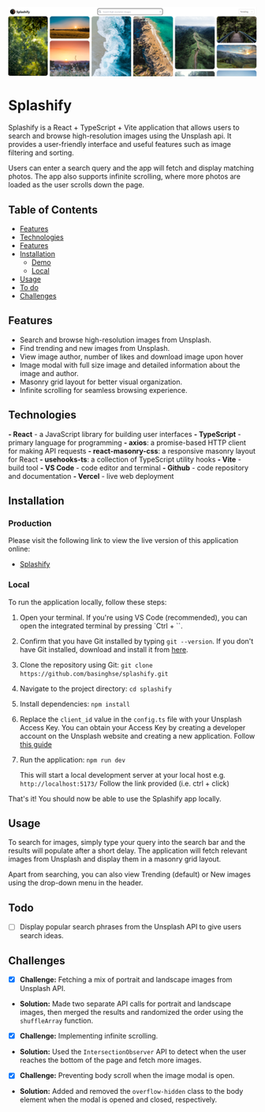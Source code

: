 ![Splashify Demo](./images/splashify-demo.png)

# Splashify
Splashify is a React + TypeScript + Vite application that allows users to search and browse high-resolution images using the Unsplash api. It provides a user-friendly interface and useful features such as image filtering and sorting.

Users can enter a search query and the app will fetch and display matching photos. The app also supports infinite scrolling, where more photos are loaded as the user scrolls down the page.


## Table of Contents
- [Features](#features)
- [Technologies](#technologies)
- [Features](#features)
- [Installation](#installation)
	- [Demo](#demo)
	- [Local](#local)
- [Usage](#usage)
- [To do](#todo)
- [Challenges](#challenges)

## Features
- Search and browse high-resolution images from Unsplash.
- Find trending and new images from Unsplash.
- View image author, number of likes and download image upon hover
- Image modal with full size image and detailed information about the image and author.
- Masonry grid layout for better visual organization.
- Infinite scrolling for seamless browsing experience.

## Technologies
**- React** - a JavaScript library for building user interfaces
**- TypeScript** - primary language for programming
**- axios**: a promise-based HTTP client for making API requests
**- react-masonry-css**: a responsive masonry layout for React
**- usehooks-ts**: a collection of TypeScript utility hooks
**- Vite** - build tool
**- VS Code** - code editor and terminal
**- Github** - code repository and documentation
**- Vercel** - live web deployment

## Installation
### Production
Please visit the following link to view the live version of this application online:
- [Splashify](https://splashify.vercel.app/)

### Local
To run the application locally, follow these steps:

1.  Open your terminal. If you're using VS Code (recommended), you can open the integrated terminal by pressing `Ctrl + ``.
    
2.  Confirm that you have Git installed by typing `git --version`. If you don't have Git installed, download and install it from [here](https://git-scm.com/downloads).
    
3.  Clone the repository using Git: `git clone https://github.com/basinghse/splashify.git`
    
4.  Navigate to the project directory: `cd splashify`
    
5.  Install dependencies: `npm install`
    
6.  Replace the `client_id` value in the `config.ts` file with your Unsplash Access Key. You can obtain your Access Key by creating a developer account on the Unsplash website and creating a new application. Follow [this guide](https://unsplash.com/documentation#creating-a-developer-account)
    
7.  Run the application: `npm run dev`
    
    This will start a local development server at your local host e.g. `http://localhost:5173/` Follow the link provided (i.e. ctrl + click)

That's it! You should now be able to use the Splashify app locally.



## Usage
To search for images, simply type your query into the search bar and the results will populate after a short delay. The application will fetch relevant images from Unsplash and display them in a masonry grid layout.

Apart from searching, you can also view Trending (default) or New images using the drop-down menu in the header.

## Todo
- [ ] Display popular search phrases from the Unsplash API to give users search ideas.

## Challenges

- [x] **Challenge:** Fetching a mix of portrait and landscape images from Unsplash API.
- **Solution:** Made two separate API calls for portrait and landscape images, then merged the results and randomized the order using the `shuffleArray` function.

- [x] **Challenge:** Implementing infinite scrolling.
- **Solution:** Used the `IntersectionObserver` API to detect when the user reaches the bottom of the page and fetch more images.

- [x] **Challenge:** Preventing body scroll when the image modal is open.
- **Solution:** Added and removed the `overflow-hidden` class to the body element when the modal is opened and closed, respectively.
